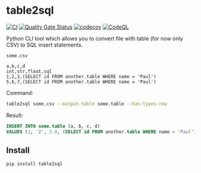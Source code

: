 # table2sql

[![CI](https://github.com/piotrgredowski/table2sql/actions/workflows/ci.yml/badge.svg)](https://github.com/piotrgredowski/table2sql/actions/workflows/ci.yml)
[![Quality Gate Status](https://sonarcloud.io/api/project_badges/measure?project=piotrgredowski_table2sql&metric=alert_status)](https://sonarcloud.io/dashboard?id=piotrgredowski_table2sql)
[![codecov](https://codecov.io/gh/piotrgredowski/table2sql/branch/main/graph/badge.svg?token=fNkIDyWLq7)](https://codecov.io/gh/piotrgredowski/table2sql)
[![CodeQL](https://github.com/piotrgredowski/table2sql/actions/workflows/codeql-analysis.yml/badge.svg)](https://github.com/piotrgredowski/table2sql/actions/workflows/codeql-analysis.yml)

Python CLI tool which allows you to convert file with table (for now only CSV) to SQL insert statements.


`some.csv`
```csv
a,b,c,d
int,str,float,sql
1,2,3,(SELECT id FROM another.table WHERE name = 'Paul')
5,6,7,(SELECT id FROM another.table WHERE name = 'Paul')
```

Command:
```bash
table2sql some.csv --output-table some.table --has-types-row
```

Result:
```sql
INSERT INTO some.table (a, b, c, d)
VALUES (1, '2', 3.0, (SELECT id FROM another.table WHERE name = 'Paul')), (5, '6', 7.0, (SELECT id FROM another.table WHERE name = 'Paul'));
```

## Install

```bash
pip install table2sql
```
